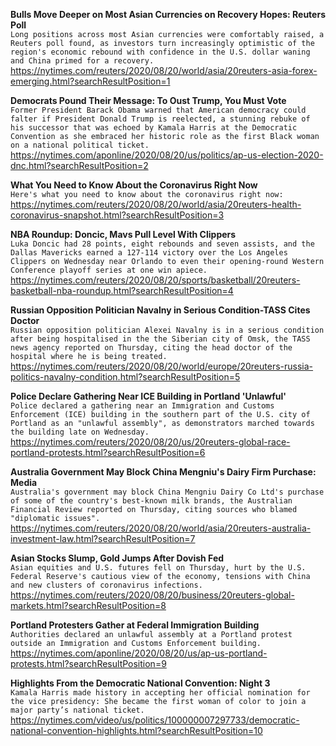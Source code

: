 **Bulls Move Deeper on Most Asian Currencies on Recovery Hopes: Reuters Poll**\
`Long positions across most Asian currencies were comfortably raised, a Reuters poll found, as investors turn increasingly optimistic of the region's economic rebound with confidence in the U.S. dollar waning and China primed for a recovery.`\
https://nytimes.com/reuters/2020/08/20/world/asia/20reuters-asia-forex-emerging.html?searchResultPosition=1

**Democrats Pound Their Message: To Oust Trump, You Must Vote**\
`Former President Barack Obama warned that American democracy could falter if President Donald Trump is reelected, a stunning rebuke of his successor that was echoed by Kamala Harris at the Democratic Convention as she embraced her historic role as the first Black woman on a national political ticket.`\
https://nytimes.com/aponline/2020/08/20/us/politics/ap-us-election-2020-dnc.html?searchResultPosition=2

**What You Need to Know About the Coronavirus Right Now**\
`Here's what you need to know about the coronavirus right now:`\
https://nytimes.com/reuters/2020/08/20/world/asia/20reuters-health-coronavirus-snapshot.html?searchResultPosition=3

**NBA Roundup: Doncic, Mavs Pull Level With Clippers**\
`Luka Doncic had 28 points, eight rebounds and seven assists, and the Dallas Mavericks earned a 127-114 victory over the Los Angeles Clippers on Wednesday near Orlando to even their opening-round Western Conference playoff series at one win apiece.`\
https://nytimes.com/reuters/2020/08/20/sports/basketball/20reuters-basketball-nba-roundup.html?searchResultPosition=4

**Russian Opposition Politician Navalny in Serious Condition-TASS Cites Doctor**\
`Russian opposition politician Alexei Navalny is in a serious condition after being hospitalised in the the Siberian city of Omsk, the TASS news agency reported on Thursday, citing the head doctor of the hospital where he is being treated. `\
https://nytimes.com/reuters/2020/08/20/world/europe/20reuters-russia-politics-navalny-condition.html?searchResultPosition=5

**Police Declare Gathering Near ICE Building in Portland 'Unlawful'**\
`Police declared a gathering near an Immigration and Customs Enforcement (ICE) building in the southern part of the U.S. city of Portland as an "unlawful assembly", as demonstrators marched towards the building late on Wednesday. `\
https://nytimes.com/reuters/2020/08/20/us/20reuters-global-race-portland-protests.html?searchResultPosition=6

**Australia Government May Block China Mengniu's Dairy Firm Purchase: Media**\
`Australia's government may block China Mengniu Dairy Co Ltd's purchase of some of the country's best-known milk brands, the Australian Financial Review reported on Thursday, citing sources who blamed "diplomatic issues".`\
https://nytimes.com/reuters/2020/08/20/world/asia/20reuters-australia-investment-law.html?searchResultPosition=7

**Asian Stocks Slump, Gold Jumps After Dovish Fed**\
`Asian equities and U.S. futures fell on Thursday, hurt by the U.S. Federal Reserve's cautious view of the economy, tensions with China and new clusters of coronavirus infections. `\
https://nytimes.com/reuters/2020/08/20/business/20reuters-global-markets.html?searchResultPosition=8

**Portland Protesters Gather at Federal Immigration Building**\
`Authorities declared an unlawful assembly at a Portland protest outside an Immigration and Customs Enforcement building. `\
https://nytimes.com/aponline/2020/08/20/us/ap-us-portland-protests.html?searchResultPosition=9

**Highlights From the Democratic National Convention: Night 3**\
`Kamala Harris made history in accepting her official nomination for the vice presidency: She became the first woman of color to join a major party’s national ticket.`\
https://nytimes.com/video/us/politics/100000007297733/democratic-national-convention-highlights.html?searchResultPosition=10

